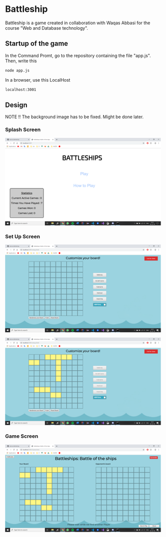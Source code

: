 # Battleship

Battleship is a game created in collaboration with Waqas Abbasi for the course "Web and Database technology".

## Startup of the game

In the Command Promt, go to the repository containing the file "app.js". Then, write this

```bash
node app.js
```

In a browser, use this LocalHost

```bash
localhost:3001
```

## Design

NOTE !! The background image has to be fixed. Might be done later.

### Splash Screen

![ScreenShot](photoREAD/start.png)


### Set Up Screen

![ScreenShot](photoREAD/setUp.png)

![ScreenShot](photoREAD/withShips.png)

### Game Screen

![ScreenShot](photoREAD/game.png)